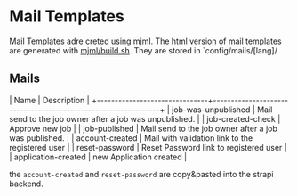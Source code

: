 # Mail Templates

Mail Templates adre creted using mjml. The html version of mail templates are generated with
[mjml/build.sh](../mjml/build.sh). They are stored in `config/mails/[lang]/

## Mails

| Name                          | Description                                                   |
+-------------------------------+---------------------------------------------------------------+
| job-was-unpublished           | Mail send to the job owner after a job was unpublished.       |
| job-created-check             | Approve new job                                               |
| job-published                 | Mail send to the job owner after a job was  published.        |
| account-created               | Mail with validation link to the registered user              | 
| reset-password                | Reset Password link to registered user                        |
| application-created           | new Application created                                       |

the `account-created` and `reset-password` are copy&pasted into the
strapi backend.